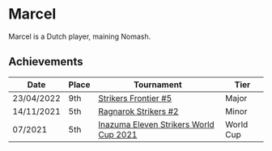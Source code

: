 # Marcel

Marcel is a Dutch player, maining Nomash.

## Achievements

|Date|Place|Tournament|Tier|
|-|-|-|-|
| 23/04/2022 | 9th | [Strikers Frontier #5](../../tournaments/sf/sf5.md) | Major |
| 14/11/2021 | 5th | [Ragnarok Strikers #2](../../tournaments/ragna/ragna2.md) | Minor |
| 07/2021 | 5th | [Inazuma Eleven Strikers World Cup 2021](../tournaments/worldcup21.md) | World Cup |
